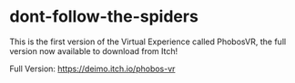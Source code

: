 # dont-follow-the-spiders
This is the first version of the Virtual Experience called PhobosVR, the full version now available to download from Itch! 

Full Version: https://deimo.itch.io/phobos-vr 
